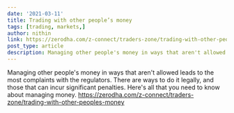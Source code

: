 ```yaml
---
date: '2021-03-11'
title: Trading with other people’s money
tags: [trading, markets,]
author: nithin
link: https://zerodha.com/z-connect/traders-zone/trading-with-other-peoples-money
post_type: article
description: Managing other people's money in ways that aren't allowed leads to the most complaints with the regulators. There are ways to do it legally, and those that can incur significant penalties. Here's all that you need to know about managing money.
---
```


Managing other people's money in ways that aren't allowed leads to the most complaints with the regulators. There are ways to do it legally, and those that can incur significant penalties. Here's all that you need to know about managing money. https://zerodha.com/z-connect/traders-zone/trading-with-other-peoples-money

